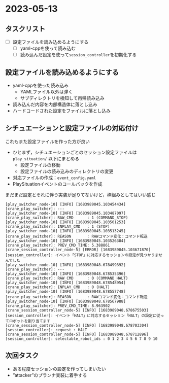# 2023-05-13

## タスクリスト

- [ ] 設定ファイルを読み込めるようにする
  - [ ] yaml-cppを使って読み込む
  - [ ] 読み込んだ設定を使って`session_controller`を初期化する

## 設定ファイルを読み込めるようにする

- yaml-cppを使った読み込み
  - YAMLファイル以外は弾く
  - サブディレクトリを検知して再帰読み込み
- 読み込んだ内容を内部構造体に落とし込み
- ハードコードされた設定をファイルに落とし込み

## シチュエーションと設定ファイルの対応付け

これもまた設定ファイルを作った方が良い

- ひとまず，シチュエーションごとのセッション設定ファイルは `play_situation/` 以下にまとめる
  - 設定ファイルの移動
  - 設定ファイルの読み込みのディレクトリの変更
- 対応ファイルの作成：`event_config.yaml`
- PlaySituationイベントのコールバックを作成

まだまだ設定とそれに伴う実装が足りてないけど，枠組みとしてはいい感じ

```text
[play_switcher_node-10] [INFO] [1683989045.103454434] [crane_play_switcher]: ---
[play_switcher_node-10] [INFO] [1683989045.103487097] [crane_play_switcher]: RAW_CMD      : 1 (COMMAND_STOP)
[play_switcher_node-10] [INFO] [1683989045.103501253] [crane_play_switcher]: INPLAY_CMD   : 1 (STOP)
[play_switcher_node-10] [INFO] [1683989045.103513245] [crane_play_switcher]: REASON       : RAWコマンド変化：コマンド転送
[play_switcher_node-10] [INFO] [1683989045.103526384] [crane_play_switcher]: PREV_CMD_TIME: 5.388861
[crane_session_controller_node-5] [ERROR] [1683989045.103671870] [session_controller]: イベント「STOP」に対応するセッションの設定が見つかりませんでした
[play_switcher_node-10] [INFO] [1683989048.678499392] [crane_play_switcher]: ---
[play_switcher_node-10] [INFO] [1683989048.678535396] [crane_play_switcher]: RAW_CMD      : 0 (COMMAND_HALT)
[play_switcher_node-10] [INFO] [1683989048.678548954] [crane_play_switcher]: INPLAY_CMD   : 0 (HALT)
[play_switcher_node-10] [INFO] [1683989048.678557748] [crane_play_switcher]: REASON       : RAWコマンド変化：コマンド転送
[play_switcher_node-10] [INFO] [1683989048.678567988] [crane_play_switcher]: PREV_CMD_TIME: 8.963902
[crane_session_controller_node-5] [INFO] [1683989048.678675503] [session_controller]: イベント「HALT」に対応するセッション「HALT」の設定に従ってロボットを割り当てます
[crane_session_controller_node-5] [INFO] [1683989048.678703304] [session_controller]: request : HALT
[crane_session_controller_node-5] [INFO] [1683989048.678712896] [session_controller]: selectable_robot_ids : 0 1 2 3 4 5 6 7 8 9 10
```

## 次回タスク

- ある程度セッションの設定を作ってしまいたい
- ”attacker”のプランナ実装に着手する
